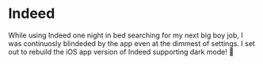 # Indeed
While using Indeed one night in bed searching for my next big boy job, I was continuosly blindeded by the app even at the dimmest of settings. I set out to rebuild the iOS app version of Indeed supporting dark mode! 🌚
